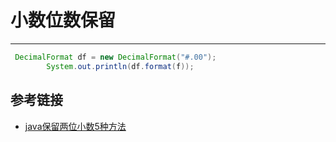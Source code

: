 # 小数位数保留
***
```java
 DecimalFormat df = new DecimalFormat("#.00");
        System.out.println(df.format(f));
 ```

## 参考链接
- [java保留两位小数5种方法](https://blog.csdn.net/zzq900503/article/details/36898963)